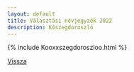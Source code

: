 ```yaml
---
layout: default
title: Választási névjegyzék 2022
description: Kőszegdoroszló
---
```


{% include Kooxxszegdoroszloo.html %}

[Vissza](./)